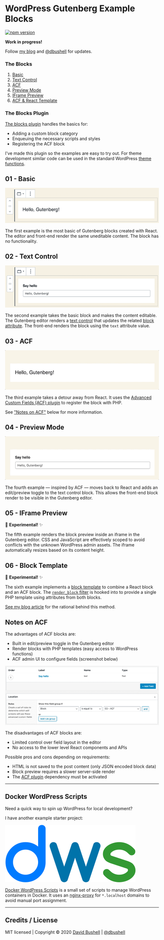 # WordPress Gutenberg Example Blocks

[![npm version](https://badge.fury.io/js/dbushell-gutenberg-example.svg)](https://badge.fury.io/js/dbushell-gutenberg-example)

**Work in progress!**

Follow [my blog](https://dbushell.com/blog/) and [@dbushell](https://twitter.com/dbushell) for updates.

### The Blocks

  1. [Basic](#01---basic)
  2. [Text Control](#02---text-control)
  3. [ACF](#03---acf)
  4. [Preview Mode](#04---preview-mode)
  5. [IFrame Preview](#05---iframe-preview)
  6. [ACF & React Template](#06---acf--react-template)

### The Blocks Plugin

[The blocks plugin](/blocks-plugin/) handles the basics for:

  * Adding a custom block category
  * Enqueuing the necessary scripts and styles
  * Registering the ACF block

I've made this plugin so the examples are easy to try out. For theme development similar code can be used in the standard WordPress [theme functions](https://developer.wordpress.org/themes/basics/theme-functions/).

## 01 - Basic

![A basic Gutenberg block example](/.github/gutenberg-01-basic.png)

The first example is the most basic of Gutenberg blocks created with React. The editor and front-end render the same uneditable content. The block has no functionality.

## 02 - Text Control

![A Gutenberg block example with a Text Control](/.github/gutenberg-02-text-control.png)

The second example takes the basic block and makes the content editable. The Gutenberg editor renders a [text control](https://github.com/WordPress/gutenberg/tree/master/packages/components/src/text-control) that updates the related [block attribute](https://developer.wordpress.org/block-editor/developers/block-api/block-attributes/). The front-end renders the block using the `text` attribute value.

## 03 - ACF

![A Gutenberg block example registered with the ACF plugin](/.github/gutenberg-03-acf.gif)

The third example takes a detour away from React. It uses the [Advanced Custom Fields (ACF) plugin](https://www.advancedcustomfields.com/) to register the block with PHP.

See ["Notes on ACF"](#notes-on-acf) below for more information.

## 04 - Preview Mode

![A Gutenberg block example with an edit/preview toggle](/.github/gutenberg-04-preview-mode.gif)

The fourth example — inspired by ACF — moves back to React and adds an edit/preview toggle to the text control block. This allows the front-end block render to be visible in the Gutenberg editor.

## 05 - IFrame Preview

🧪 **Experimental!** ✨

The fifth example renders the block preview inside an iframe in the Gutenberg editor. CSS and JavaScript are effectively scoped to avoid conflicts with the unknown WordPress admin assets. The iframe automatically resizes based on its content height.

## 06 - Block Template

🧪 **Experimental!** ✨

The sixth example implements a [block template](https://developer.wordpress.org/block-editor/developers/block-api/block-templates/) to combine a React block and an ACF block. The [`render_block` filter](https://developer.wordpress.org/reference/functions/render_block/) is hooked into to provide a single PHP template using attributes from both blocks.

[See my blog article](https://dbushell.com/2020/04/24/wordpress-gutenberg-react-and-advanced-custom-fields/) for the rational behind this method.

## Notes on ACF

The advantages of ACF blocks are:

  * Built in edit/preview toggle in the Gutenberg editor
  * Render blocks with PHP templates (easy access to WordPress functions)
  * ACF admin UI to configure fields (screenshot below)

![A Gutenberg block example registered with the ACF plugin](/.github/gutenberg-03-acf-configuration.png)

The disadvantages of ACF blocks are:

  * Limited control over field layout in the editor
  * No access to the lower level React components and APIs

Possible pros and cons depending on requirements:

  * HTML is not saved to the post content (only JSON encoded block data)
  * Block preview requires a slower server-side render
  * The [ACF plugin](https://www.advancedcustomfields.com/) dependency must be activated

* * *

## Docker WordPress Scripts

Need a quick way to spin up WordPress for local development?

I have another example starter project:

[![Docker WordPress Scripts](/.github/dws-logo.svg)](https://github.com/dbushell/docker-wordpress-scripts)

[Docker WordPress Scripts](https://github.com/dbushell/docker-wordpress-scripts) is a small set of scripts to manage WordPress containers in Docker. It uses an [nginx-proxy](https://github.com/jwilder/nginx-proxy/) for `*.localhost` domains to avoid manual port assignment.

* * *

## Credits / License

MIT licensed | Copyright © 2020 [David Bushell](https://dbushell.com) | [@dbushell](https://twitter.com/dbushell)
